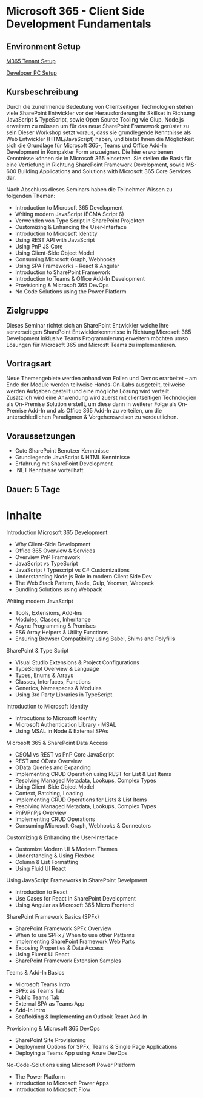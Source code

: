 # Microsoft 365 - Client Side Development Fundamentals

## Environment Setup

[M365 Tenant Setup](https://docs.microsoft.com/en-us/sharepoint/dev/spfx/set-up-your-developer-tenant)

[Developer PC Setup](01%20Intro/readme.md)

## Kursbeschreibung

Durch die zunehmende Bedeutung von Clientseitigen Technologien stehen viele SharePoint Entwickler vor der Herausforderung ihr Skillset in Richtung JavaScript & TypeScript, sowie Open Source Tooling wie Glup, Node.js erweitern zu müssen um für das neue SharePoint Framework gerüstet zu sein
Dieser Workshop setzt voraus, dass sie grundlegende Kenntnisse als Web Entwickler (HTML/JavaScript) haben, und bietet Ihnen die Möglichkeit sich die Grundlage für Microsoft 365-, Teams und Office Add-In Development in Kompakter Form anzueignen.
Die hier erworbenen Kenntnisse können sie in Microsoft 365 einsetzen. Sie stellen die Basis für eine Vertiefung in Richtung SharePoint Framework Development, sowie MS-600 Building Applications and Solutions with Microsoft 365 Core Services dar.

Nach Abschluss dieses Seminars haben die Teilnehmer Wissen zu folgenden Themen:

- Introduction to Microsoft 365 Development
- Writing modern JavaScript (ECMA Script 6)
- Verwenden von Type Script in SharePoint Projekten
- Customizing & Enhancing the User-Interface
- Introduction to Microsoft Identity
- Using REST API with JavaScript
- Using PnP JS Core
- Using Client-Side Object Model
- Consuming Microsoft Graph, Webhooks
- Using SPA Frameworks - React & Angular
- Introduction to SharePoint Framework
- Introduction to Teams & Office Add-In Development
- Provisioning & Microsoft 365 DevOps
- No Code Solutions using the Power Platform

## Zielgruppe

Dieses Seminar richtet sich an SharePoint Entwickler welche Ihre serverseitigen SharePoint Entwicklerkenntnisse in Richtung Microsoft 365 Development inklusive Teams Programmierung erweitern möchten umso Lösungen für Microsoft 365 und Microsft Teams zu implementieren.

## Vortragsart

Neue Themengebiete werden anhand von Folien und Demos erarbeitet – am Ende der Module werden teilweise Hands-On-Labs ausgeteilt, teilweise werden Aufgaben gestellt und eine mögliche Lösung wird verteilt. Zusätzlich wird eine Anwendung wird zuerst mit clientseitigen Technologien als On-Premise Solution erstellt, um diese dann in weiterer Folge als On-Premise Add-In und als Office 365 Add-In zu verteilen, um die unterschiedlichen Paradigmen & Vorgehensweisen zu verdeutlichen.

## Voraussetzungen

- Gute SharePoint Benutzer Kenntnisse
- Grundlegende JavaScript & HTML Kenntnisse
- Erfahrung mit SharePoint Development
- .NET Kenntnisse vorteilhaft

## Dauer: 5 Tage

# Inhalte

Introduction Microsoft 365 Development

- Why Client-Side Development
- Office 365 Overview & Services
- Overview PnP Framework
- JavaScript vs TypeScript
- JavaScript / Typescript vs C# Customizations
- Understanding Node.js Role in modern Client Side Dev
- The Web Stack Pattern, Node, Gulp, Yeoman, Webpack
- Bundling Solutions using Webpack

Writing modern JavaScript

- Tools, Extensions, Add-Ins
- Modules, Classes, Inheritance
- Async Programming & Promises
- ES6 Array Helpers & Utility Functions
- Ensuring Browser Compatibility using Babel, Shims and Polyfills

SharePoint & Type Script

- Visual Studio Extensions & Project Configurations
- TypeScript Overview & Language
- Types, Enums & Arrays
- Classes, Interfaces, Functions
- Generics, Namespaces & Modules
- Using 3rd Party Libraries in TypeScript

Introduction to Microsoft Identity

- Introcutions to Microsoft Identity
- Microsoft Authentication Library - MSAL
- Using MSAL in Node & External SPAs

Microsoft 365 & SharePoint Data Access

- CSOM vs REST vs PnP Core JavaScript
- REST and OData Overview
- OData Queries and Expanding
- Implementing CRUD Operation using REST for List & List Items
- Resolving Managed Metadata, Lookups, Complex Types
- Using Client-Side Object Model
- Context, Batching, Loading
- Implementing CRUD Operations for Lists & List Items
- Resolving Managed Metadata, Lookups, Complex Types
- PnP/PnPjs Overview
- Implementing CRUD Operations
- Consuming Microsoft Graph, Webhooks & Connectors

Customizing & Enhancing the User-Interface

- Customize Modern UI & Modern Themes
- Understanding & Using Flexbox
- Column & List Formatting
- Using Fluid UI React

Using JavaScript Frameworks in SharePoint Develpment

- Introduction to React
- Use Cases for React in SharePoint Development
- Using Angular as Microsoft 365 Micro Frontend

SharePoint Framework Basics (SPFx)

- SharePoint Framework SPFx Overview
- When to use SPFx / When to use other Patterns
- Implementing SharePoint Framework Web Parts
- Exposing Properties & Data Access
- Using Fluent UI React
- SharePoint Framework Extension Samples

Teams & Add-In Basics

- Microsoft Teams Intro
- SPFx as Teams Tab
- Public Teams Tab
- External SPA as Teams App
- Add-In Intro
- Scaffolding & Implementing an Outlook React Add-In

Provisioning & Microsoft 365 DevOps

- SharePoint Site Provisioning
- Deployment Options for SPFx, Teams & Single Page Applications
- Deploying a Teams App using Azure DevOps

No-Code-Solutions using Microsoft Power Platform

- The Power Platform
- Introduction to Microsoft Power Apps
- Introduction to Microsoft Flow
